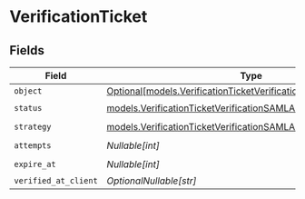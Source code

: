 # VerificationTicket


## Fields

| Field                                                                                                                            | Type                                                                                                                             | Required                                                                                                                         | Description                                                                                                                      |
| -------------------------------------------------------------------------------------------------------------------------------- | -------------------------------------------------------------------------------------------------------------------------------- | -------------------------------------------------------------------------------------------------------------------------------- | -------------------------------------------------------------------------------------------------------------------------------- |
| `object`                                                                                                                         | [Optional[models.VerificationTicketVerificationSAMLAccountObject]](../models/verificationticketverificationsamlaccountobject.md) | :heavy_minus_sign:                                                                                                               | N/A                                                                                                                              |
| `status`                                                                                                                         | [models.VerificationTicketVerificationSAMLAccountStatus](../models/verificationticketverificationsamlaccountstatus.md)           | :heavy_check_mark:                                                                                                               | N/A                                                                                                                              |
| `strategy`                                                                                                                       | [models.VerificationTicketVerificationSAMLAccountStrategy](../models/verificationticketverificationsamlaccountstrategy.md)       | :heavy_check_mark:                                                                                                               | N/A                                                                                                                              |
| `attempts`                                                                                                                       | *Nullable[int]*                                                                                                                  | :heavy_check_mark:                                                                                                               | N/A                                                                                                                              |
| `expire_at`                                                                                                                      | *Nullable[int]*                                                                                                                  | :heavy_check_mark:                                                                                                               | N/A                                                                                                                              |
| `verified_at_client`                                                                                                             | *OptionalNullable[str]*                                                                                                          | :heavy_minus_sign:                                                                                                               | N/A                                                                                                                              |